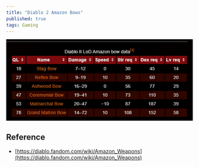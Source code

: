 ```yaml
---
title: "Diablo 2 Amazon Bows"
published: true
tags: Gaming
---
```


![Diablo 2 Amazon Bows](/../../assets/diablo2-amazon-bows.PNG)

## Reference

- [https://diablo.fandom.com/wiki/Amazon_Weapons](https://diablo.fandom.com/wiki/Amazon_Weapons)
